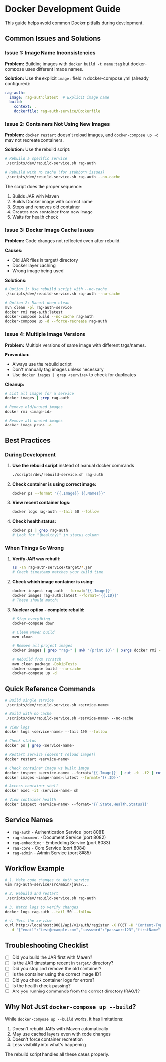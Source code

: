 # Docker Development Guide

This guide helps avoid common Docker pitfalls during development.

## Common Issues and Solutions

### Issue 1: Image Name Inconsistencies

**Problem:** Building images with `docker build -t name:tag` but docker-compose uses different image names.

**Solution:** Use the explicit `image:` field in docker-compose.yml (already configured):

```yaml
rag-auth:
  image: rag-auth:latest  # Explicit image name
  build:
    context: .
    dockerfile: rag-auth-service/Dockerfile
```

### Issue 2: Containers Not Using New Images

**Problem:** `docker restart` doesn't reload images, and `docker-compose up -d` may not recreate containers.

**Solution:** Use the rebuild script:

```bash
# Rebuild a specific service
./scripts/dev/rebuild-service.sh rag-auth

# Rebuild with no cache (for stubborn issues)
./scripts/dev/rebuild-service.sh rag-auth --no-cache
```

The script does the proper sequence:
1. Builds JAR with Maven
2. Builds Docker image with correct name
3. Stops and removes old container
4. Creates new container from new image
5. Waits for health check

### Issue 3: Docker Image Cache Issues

**Problem:** Code changes not reflected even after rebuild.

**Causes:**
- Old JAR files in target/ directory
- Docker layer caching
- Wrong image being used

**Solutions:**

```bash
# Option 1: Use rebuild script with --no-cache
./scripts/dev/rebuild-service.sh rag-auth --no-cache

# Option 2: Manual deep clean
mvn clean -pl rag-auth-service
docker rmi rag-auth:latest
docker-compose build --no-cache rag-auth
docker-compose up -d --force-recreate rag-auth
```

### Issue 4: Multiple Image Versions

**Problem:** Multiple versions of same image with different tags/names.

**Prevention:**
- Always use the rebuild script
- Don't manually tag images unless necessary
- Use `docker images | grep <service>` to check for duplicates

**Cleanup:**

```bash
# List all images for a service
docker images | grep rag-auth

# Remove old/unused images
docker rmi <image-id>

# Remove all unused images
docker image prune -a
```

## Best Practices

### During Development

1. **Use the rebuild script** instead of manual docker commands
   ```bash
   ./scripts/dev/rebuild-service.sh rag-auth
   ```

2. **Check container is using correct image:**
   ```bash
   docker ps --format "{{.Image}} {{.Names}}"
   ```

3. **View recent container logs:**
   ```bash
   docker logs rag-auth --tail 50 --follow
   ```

4. **Check health status:**
   ```bash
   docker ps | grep rag-auth
   # Look for "(healthy)" in status column
   ```

### When Things Go Wrong

1. **Verify JAR was rebuilt:**
   ```bash
   ls -lh rag-auth-service/target/*.jar
   # Check timestamp matches your build time
   ```

2. **Check which image container is using:**
   ```bash
   docker inspect rag-auth --format='{{.Image}}'
   docker images rag-auth:latest --format='{{.ID}}'
   # These should match!
   ```

3. **Nuclear option - complete rebuild:**
   ```bash
   # Stop everything
   docker-compose down

   # Clean Maven build
   mvn clean

   # Remove all project images
   docker images | grep "rag-" | awk '{print $3}' | xargs docker rmi -f

   # Rebuild from scratch
   mvn clean package -DskipTests
   docker-compose build --no-cache
   docker-compose up -d
   ```

## Quick Reference Commands

```bash
# Build single service
./scripts/dev/rebuild-service.sh <service-name>

# Build with no cache
./scripts/dev/rebuild-service.sh <service-name> --no-cache

# View logs
docker logs <service-name> --tail 100 --follow

# Check status
docker ps | grep <service-name>

# Restart service (doesn't reload image!)
docker restart <service-name>

# Check container image vs built image
docker inspect <service-name> --format='{{.Image}}' | cut -d: -f2 | cut -c1-12
docker images <image-name>:latest --format='{{.ID}}'

# Access container shell
docker exec -it <service-name> sh

# View container health
docker inspect <service-name> --format='{{.State.Health.Status}}'
```

## Service Names

- `rag-auth` - Authentication Service (port 8081)
- `rag-document` - Document Service (port 8082)
- `rag-embedding` - Embedding Service (port 8083)
- `rag-core` - Core Service (port 8084)
- `rag-admin` - Admin Service (port 8085)

## Workflow Example

```bash
# 1. Make code changes to Auth service
vim rag-auth-service/src/main/java/...

# 2. Rebuild and restart
./scripts/dev/rebuild-service.sh rag-auth

# 3. Watch logs to verify changes
docker logs rag-auth --tail 50 --follow

# 4. Test the service
curl http://localhost:8081/api/v1/auth/register -X POST -H 'Content-Type: application/json' \
  -d '{"email":"test@example.com","password":"password123","firstName":"Test","lastName":"User"}'
```

## Troubleshooting Checklist

- [ ] Did you build the JAR first with Maven?
- [ ] Is the JAR timestamp recent in `target/` directory?
- [ ] Did you stop and remove the old container?
- [ ] Is the container using the correct image ID?
- [ ] Did you check container logs for errors?
- [ ] Is the health check passing?
- [ ] Are you running commands from the correct directory (RAG/)?

## Why Not Just `docker-compose up --build`?

While `docker-compose up --build` works, it has limitations:

1. Doesn't rebuild JARs with Maven automatically
2. May use cached layers even with code changes
3. Doesn't force container recreation
4. Less visibility into what's happening

The rebuild script handles all these cases properly.

